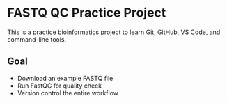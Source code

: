 # FASTQ QC Practice Project

This is a practice bioinformatics project to learn Git, GitHub, VS Code, and command-line tools.

## Goal
- Download an example FASTQ file
- Run FastQC for quality check
- Version control the entire workflow
